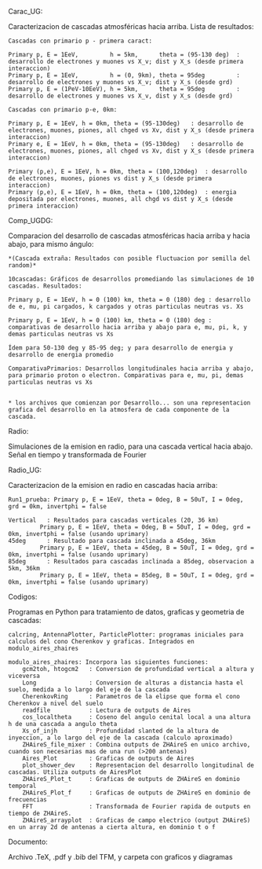 Carac_UG:

Caracterizacion de cascadas atmosféricas hacia arriba. Lista de resultados:

	Cascadas con primario p - primera caract:
	
	Primary p, E = 1EeV,         h = 5km,      theta = (95-130 deg)  : desarrollo de electrones y muones vs X_v; dist y X_s (desde primera interaccion) 
	Primary p, E = 1EeV,         h = (0, 9km), theta = 95deg         : desarrollo de electrones y muones vs X_v; dist y X_s (desde grd)
	Primary p, E = (1PeV-10EeV), h = 5km,      theta = 95deg         : desarrollo de electrones y muones vs X_v, dist y X_s (desde grd)
	
	Cascadas con primario p-e, 0km:

	Primary p, E = 1EeV, h = 0km, theta = (95-130deg)   : desarrollo de electrones, muones, piones, all chged vs Xv, dist y X_s (desde primera interaccion)
	Primary e, E = 1EeV, h = 0km, theta = (95-130deg)   : desarrollo de electrones, muones, piones, all chged vs Xv, dist y X_s (desde primera interaccion)

	Primary (p,e), E = 1EeV, h = 0km, theta = (100,120deg)  : desarrollo de electrones, muones, piones vs dist y X_s (desde primera interaccion)
	Primary (p,e), E = 1EeV, h = 0km, theta = (100,120deg)  : energia depositada por electrones, muones, all chgd vs dist y X_s (desde primera interaccion)

Comp_UGDG:

Comparacion del desarrollo de cascadas atmosféricas hacia arriba y hacia abajo, para mismo ángulo:

	*(Cascada extraña: Resultados con posible fluctuacion por semilla del random)*
		
	10cascadas: Gráficos de desarrollos promediando las simulaciones de 10 cascadas. Resultados:

	Primary p, E = 1EeV, h = 0 (100) km, theta = 0 (180) deg : desarrollo de e, mu, pi cargados, k cargados y otras particulas neutras vs. Xs
	
	Primary p, E = 1EeV, h = 0 (100) km, theta = 0 (180) deg : comparativas de desarrollo hacia arriba y abajo para e, mu, pi, k, y demas particulas neutras vs Xs

	Ídem para 50-130 deg y 85-95 deg; y para desarrollo de energia y desarrollo de energia promedio

	ComparativaPrimarios: Desarrollos longitudinales hacia arriba y abajo, para primario proton o electron. Comparativas para e, mu, pi, demas particulas neutras vs Xs
	

	* los archivos que comienzan por Desarrollo... son una representacion grafica del desarrollo en la atmosfera de cada componente de la cascada. 

Radio:

Simulaciones de la emision en radio, para una cascada vertical hacia abajo. Señal en tiempo y transformada de Fourier


Radio_UG:

Caracterizacion de la emision en radio en cascadas hacia arriba:
	
	Run1_prueba: Primary p, E = 1EeV, theta = 0deg, B = 50uT, I = 0deg, grd = 0km, invertphi = false

	Vertical   : Resultados para cascadas verticales (20, 36 km)
		     Primary p, E = 1EeV, theta = 0deg, B = 50uT, I = 0deg, grd = 0km, invertphi = false (usando uprimary)
	45deg      : Resultado para cascada inclinada a 45deg, 36km 
		     Primary p, E = 1EeV, theta = 45deg, B = 50uT, I = 0deg, grd = 0km, invertphi = false (usando uprimary)
	85deg      : Resultados para cascadas inclinada a 85deg, observacion a 5km, 36km 
		     Primary p, E = 1EeV, theta = 85deg, B = 50uT, I = 0deg, grd = 0km, invertphi = false (usando uprimary)	

Codigos:

Programas en Python para tratamiento de datos, graficas y geometria de cascadas:

	calcring, AntennaPlotter, ParticlePlotter: programas iniciales para calculos del cono Cherenkov y graficas. Integrados en modulo_aires_zhaires

	modulo_aires_zhaires: Incorpora las siguientes funciones:
		gcm2toh, htogcm2   : Conversion de profundidad vertical a altura y viceversa
		Long               : Conversion de alturas a distancia hasta el suelo, medida a lo largo del eje de la cascada
		CherenkovRing      : Parametros de la elipse que forma el cono Cherenkov a nivel del suelo
		readfile           : Lectura de outputs de Aires
		cos_localtheta     : Coseno del angulo cenital local a una altura h de una cascada a angulo theta
		Xs_of_injh         : Profundidad slanted de la altura de inyeccion, a lo largo del eje de la cascada (calculo aproximado)
		ZHAireS_file_mixer : Combina outputs de ZHAireS en unico archivo, cuando son necesarias mas de una run (>200 antenas)
		Aires_Plot         : Graficas de outputs de Aires
		plot_shower_dev    : Representacion del desarrollo longitudinal de cascadas. Utiliza outputs de AiresPlot
		ZHAireS_Plot_t     : Graficas de outputs de ZHAireS en dominio temporal
		ZHAireS_Plot_f     : Graficas de outputs de ZHAireS en dominio de frecuencias
		FFT                : Transformada de Fourier rapida de outputs en tiempo de ZHAireS.
		ZHAireS_arrayplot  : Graficas de campo electrico (output ZHAireS) en un array 2d de antenas a cierta altura, en dominio t o f

Documento: 

Archivo .TeX, .pdf y .bib del TFM, y carpeta con graficos y diagramas
		



